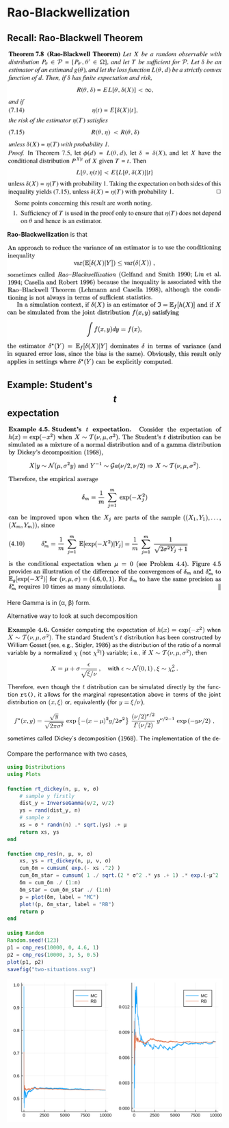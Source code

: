 # Rao-Blackwellization

## Recall: Rao-Blackwell Theorem

![](rao-blackwell-thm.png)

**Rao-Blackwellization** is that

![](rao-blackwellization.png)

## Example: Student's $$t$$ expectation

![](t-dist.png)

Here Gamma is in (α, β) form.

Alternative way to look at such decomposition

![](t-dist2.png)

Compare the performance with two cases,

```julia
using Distributions
using Plots

function rt_dickey(n, μ, ν, σ)
    # sample y firstly
    dist_y = InverseGamma(ν/2, ν/2)
    ys = rand(dist_y, n)
    # sample x
    xs = σ * randn(n) .* sqrt.(ys) .+ μ
    return xs, ys
end

function cmp_res(n, μ, ν, σ)
    xs, ys = rt_dickey(n, μ, ν, σ)
    cum_δm = cumsum( exp.(- xs .^2) )
    cum_δm_star = cumsum( 1 ./ sqrt.(2 * σ^2 .* ys .+ 1) .* exp.(-μ^2 ./ (1 .+ 2*σ^2 .* ys)) )
    δm = cum_δm ./ (1:n)
    δm_star = cum_δm_star ./ (1:n)
    p = plot(δm, label = "MC")
    plot!(p, δm_star, label = "RB")
    return p
end

using Random
Random.seed!(123)
p1 = cmp_res(10000, 0, 4.6, 1)
p2 = cmp_res(10000, 3, 5, 0.5)
plot(p1, p2)
savefig("two-situations.svg")
```

![](two-situations.svg)
